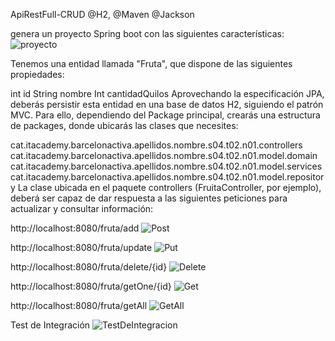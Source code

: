 ApiRestFull-CRUD @H2, @Maven @Jackson

genera un proyecto Spring boot con las siguientes características:
![proyecto](https://github.com/Luiso-o/ApiRestFull-CRUD/assets/128043647/108d89f5-8810-4972-9271-0ff4874d1c04)

Tenemos una entidad llamada "Fruta", que dispone de las siguientes propiedades:

int id
String nombre
Int cantidadQuilos
Aprovechando la especificación JPA, deberás persistir esta entidad en una base de datos H2, siguiendo el patrón MVC. Para ello, dependiendo del Package principal, crearás una estructura de packages, donde ubicarás las clases que necesites:

cat.itacademy.barcelonactiva.apellidos.nombre.s04.t02.n01.controllers
cat.itacademy.barcelonactiva.apellidos.nombre.s04.t02.n01.model.domain
cat.itacademy.barcelonactiva.apellidos.nombre.s04.t02.n01.model.services
cat.itacademy.barcelonactiva.apellidos.nombre.s04.t02.n01.model.repository
La clase ubicada en el paquete controllers (FruitaController, por ejemplo), deberá ser capaz de dar respuesta a las siguientes peticiones para actualizar y consultar información:

http://localhost:8080/fruta/add
![Post](https://github.com/Luiso-o/ApiRestFull-CRUD/assets/128043647/b76b8b68-94ab-4c7a-af8f-7604b43e3cbd)

http://localhost:8080/fruta/update
![Put](https://github.com/Luiso-o/ApiRestFull-CRUD/assets/128043647/6743d5ec-fa87-475d-9b35-13f1eb96f936)

http://localhost:8080/fruta/delete/{id}
![Delete](https://github.com/Luiso-o/ApiRestFull-CRUD/assets/128043647/4b85e991-6b18-432a-9dff-f9149d7deacc)

http://localhost:8080/fruta/getOne/{id}
![Get](https://github.com/Luiso-o/ApiRestFull-CRUD/assets/128043647/a81ec31a-925f-47d4-bbab-4de44819bca5)

http://localhost:8080/fruta/getAll
![GetAll](https://github.com/Luiso-o/ApiRestFull-CRUD/assets/128043647/c5bdce82-b062-4378-a79f-c26a197b5759)

Test de Integración
![TestDeIntegracion](https://github.com/Luiso-o/ApiRestFull-CRUD/assets/128043647/ccc0afc0-a9dc-4777-bc6f-6c4a3b07e950)

